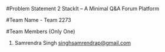 #Problem Statement 2
StackIt – A Minimal Q&A Forum Platform

#Team Name - Team 2273 

#Team Members (Only One)
1. Samrendra Singh
singhsamrendrap@gmail.com
